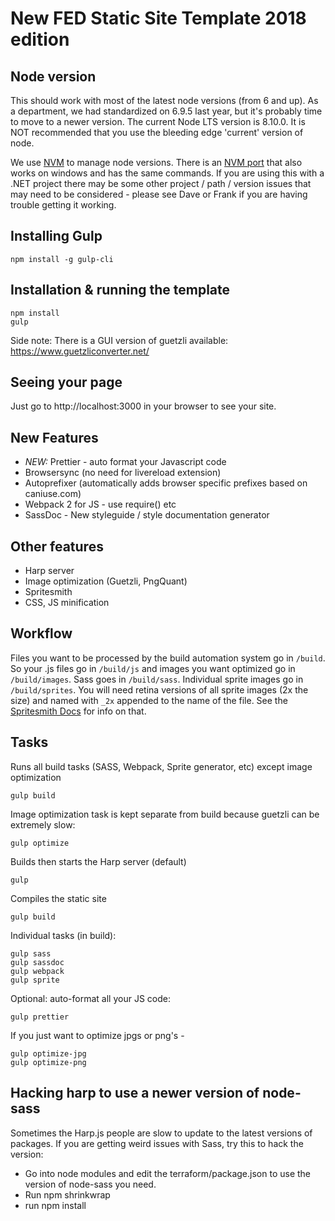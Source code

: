 # New FED Static Site Template 2018 edition

## Node version

This should work with most of the latest node versions (from 6 and up). As a department, we had standardized on 6.9.5 last year, but it's probably time to move to a newer version. The current Node LTS version is 8.10.0. It is NOT recommended that you use the bleeding edge 'current' version of node.

We use [NVM](https://github.com/creationix/nvm) to manage node versions. There is an [NVM port](https://github.com/coreybutler/nvm-windows) that also works on windows and has the same commands. If you are using this with a .NET project there may be some other project / path / version issues that may need to be considered - please see Dave or Frank if you are having trouble getting it working.

## Installing Gulp

    npm install -g gulp-cli

## Installation & running the template

    npm install
    gulp


Side note: There is a GUI version of guetzli available: https://www.guetzliconverter.net/

## Seeing your page

Just go to http://localhost:3000 in your browser to see your site.

## New Features

- *NEW:* Prettier - auto format your Javascript code
- Browsersync (no need for livereload extension)
- Autoprefixer (automatically adds browser specific prefixes based on caniuse.com)
- Webpack 2 for JS - use require() etc
- SassDoc - New styleguide / style documentation generator

## Other features

- Harp server
- Image optimization (Guetzli, PngQuant)
- Spritesmith
- CSS, JS minification

## Workflow

Files you want to be processed by the build automation system go in `/build`. So your .js files go in `/build/js` and images you want optimized go in `/build/images`. Sass goes in `/build/sass`. Individual sprite images go in `/build/sprites`. You will need retina versions of all sprite images (2x the size) and named with `_2x` appended to the name of the file. See the [Spritesmith Docs](https://github.com/Ensighten/spritesmith) for info on that. 


## Tasks

Runs all build tasks (SASS, Webpack, Sprite generator, etc) except image optimization

    gulp build

Image optimization task is kept separate from build because guetzli can be extremely slow:

    gulp optimize

Builds then starts the Harp server (default)

    gulp 

Compiles the static site

    gulp build

Individual tasks (in build):

    gulp sass
    gulp sassdoc
    gulp webpack
    gulp sprite

Optional: auto-format all your JS code:

    gulp prettier

If you just want to optimize jpgs or png's - 

    gulp optimize-jpg
    gulp optimize-png

## Hacking harp to use a newer version of node-sass

Sometimes the Harp.js people are slow to update to the latest versions of packages. If you are getting weird issues with Sass, try this to hack the version:

* Go into node modules and edit the terraform/package.json to use the version of node-sass you need.
* Run npm shrinkwrap
* run npm install



